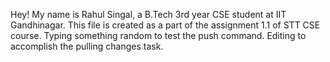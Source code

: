 ﻿Hey! My name is Rahul Singal, a B.Tech 3rd year CSE student at IIT Gandhinagar.
This file is created as a part of the assignment 1.1 of STT CSE course.
Typing something random to test the push command.
Editing to accomplish the pulling changes task.
